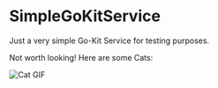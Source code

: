 # SimpleGoKitService

Just a very simple Go-Kit Service for testing purposes.

Not worth looking! Here are some Cats:

![Cat GIF](http://thecatapi.com/api/images/get?format=src&type=gif)
